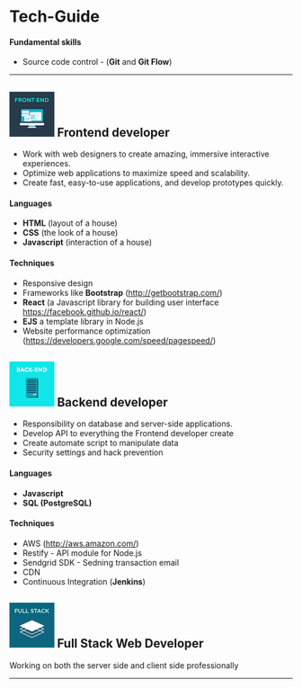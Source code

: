 # Tech-Guide
#### Fundamental skills
- Source code control - (**Git** and **Git Flow**)

---
## ![Frontend](images/frontend.png?raw=true) Frontend developer
- Work with web designers to create amazing, immersive interactive experiences.
- Optimize web applications to maximize speed and scalability.
- Create fast, easy-to-use applications, and develop prototypes quickly.

#### Languages
- **HTML** (layout of a house)
- **CSS** (the look of a house)
- **Javascript** (interaction of a house)

#### Techniques
- Responsive design
- Frameworks like **Bootstrap** (http://getbootstrap.com/)
- **React** (a Javascript library for building user interface https://facebook.github.io/react/)
- **EJS** a template library in Node.js
- Website performance optimization (https://developers.google.com/speed/pagespeed/)

## ![](images/backend.png?raw=true) Backend developer
- Responsibility on database and server-side applications.
- Develop API to everything the Frontend developer create
- Create automate script to manipulate data
- Security settings and hack prevention

#### Languages
- **Javascript**
- **SQL (PostgreSQL)**

#### Techniques
- AWS (http://aws.amazon.com/)
- Restify - API module for Node.js
- Sendgrid SDK - Sedning transaction email
- CDN
- Continuous Integration (**Jenkins**)

## ![](images/fullstack.png?raw=true) Full Stack Web Developer
Working on both the server side and client side professionally

---
